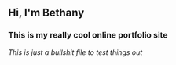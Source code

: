 ## Hi, I'm Bethany

### This is my really cool online portfolio site

*This is just a bullshit file to test things out*
